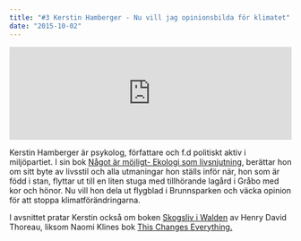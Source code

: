 ```yaml
---
title: "#3 Kerstin Hamberger - Nu vill jag opinionsbilda för klimatet"
date: "2015-10-02"
---
```


<iframe src="https://w.soundcloud.com/player/?url=https%3A//api.soundcloud.com/tracks/226556331&amp;auto_play=false&amp;hide_related=false&amp;show_comments=true&amp;show_user=true&amp;show_reposts=false" width="100%" height="166" frameborder="no" scrolling="no"></iframe>

Kerstin Hamberger är psykolog, författare och f.d politiskt aktiv i miljöpartiet. I sin bok [Något är möjligt- Ekologi som livsnjutning](https://www.adlibris.com/se/bok/nagot-ar-mojligt-ekologi-som-livsnjutning-9789197709934), berättar hon om sitt byte av livsstil och alla utmaningar hon ställs inför när, hon som är född i stan, flyttar ut till en liten stuga med tillhörande lagård i Gråbo med kor och hönor. Nu vill hon dela ut flygblad i Brunnsparken och väcka opinion för att stoppa klimatförändringarna.

I avsnittet pratar Kerstin också om boken [Skogsliv i Walden](https://sv.wikipedia.org/wiki/Henry_David_Thoreau) av Henry David Thoreau, liksom Naomi Klines bok [This Changes Everything.](http://thischangeseverything.org/)
